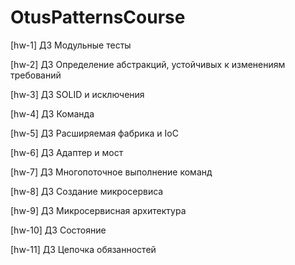 # OtusPatternsCourse

[hw-1] ДЗ Модульные тесты

[hw-2] ДЗ Определение абстракций, устойчивых к изменениям требований

[hw-3] ДЗ SOLID и исключения

[hw-4] ДЗ Команда

[hw-5] ДЗ Расширяемая фабрика и IoC

[hw-6] ДЗ Адаптер и мост

[hw-7] ДЗ Многопоточное выполнение команд

[hw-8] ДЗ Создание микросервиса

[hw-9] ДЗ Микросервисная архитектура

[hw-10] ДЗ Состояние

[hw-11] ДЗ Цепочка обязанностей